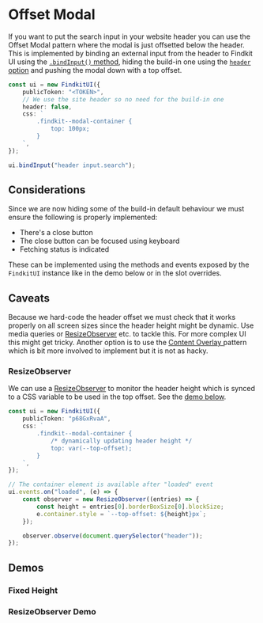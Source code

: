 # Offset Modal

If you want to put the search input in your website header you can use the
Offset Modal pattern where the modal is just offsetted below the header. This is
implemented by binding an external input from the header to Findkit UI using the
[`.bindInput()` method](/ui/api/#bindInput), hiding the build-in one using the
[`header` option](/ui/api/#header) and pushing the modal down with
a top offset.

```ts
const ui = new FindkitUI({
	publicToken: "<TOKEN>",
	// We use the site header so no need for the build-in one
	header: false,
	css: `
		.findkit--modal-container {
			top: 100px;
		}
	`,
});

ui.bindInput("header input.search");
```

## Considerations

Since we are now hiding some of the build-in default behaviour we must ensure
the following is properly implemented:

- There's a close button
- The close button can be focused using keyboard
- Fetching status is indicated

These can be implemented using the methods and events exposed by the `FindkitUI`
instance like in the demo below or in the slot overrides.

## Caveats

Because we hard-code the header offset we must check that it works properly on
all screen sizes since the header height might be dynamic. Use media queries or
[ResizeObserver][resizeobserver] etc. to tackle this.
For more complex UI this might get tricky. Another option is to use the [Content
Overlay ](content-overlay) pattern which is bit more involved to implement but
it is not as hacky.

### ResizeObserver

We can use a [ResizeObserver][resizeobserver] to monitor the header height which
is synced to a CSS variable to be used in the top offset. See the [demo
below](#resizeobserver-demo).

```ts
const ui = new FindkitUI({
	publicToken: "p68GxRvaA",
	css: `
		.findkit--modal-container {
			/* dynamically updating header height */
			top: var(--top-offset);
		}
	`,
});

// The container element is available after "loaded" event
ui.events.on("loaded", (e) => {
	const observer = new ResizeObserver((entries) => {
		const height = entries[0].borderBoxSize[0].blockSize;
		e.container.style = `--top-offset: ${height}px`;
	});

	observer.observe(document.querySelector("header"));
});
```

## Demos

### Fixed Height

<Codesandbox example="modal-offset" />

### ResizeObserver Demo

<Codesandbox example="offset-modal-resize-observer" />

[resizeobserver]: https://developer.mozilla.org/en-US/docs/Web/API/ResizeObserver
